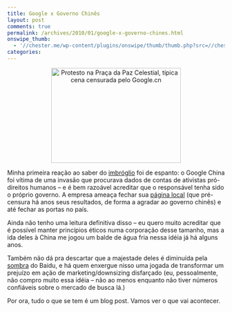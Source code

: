 ```yaml
---
title: Google x Governo Chinês
layout: post
comments: true
permalink: /archives/2010/01/google-x-governo-chines.html
onswipe_thumb:
  - '//chester.me/wp-content/plugins/onswipe/thumb/thumb.php?src=//chester.me/wp-content/uploads/2010/01/tiananmen.jpg&amp;w=600&amp;h=800&amp;zc=1&amp;q=75&amp;f=0'
categories:
---
```

<p style="text-align:center">
  <a href="http://pt.wikipedia.org/wiki/Protesto_na_Pra%C3%A7a_da_Paz_Celestial_em_1989"><img alt="Protesto na Praça da Paz Celestial, típica cena censurada pelo Google.cn" class="size-full wp-image-3548 center" src="//chester.me/wp-content/uploads/2010/01/tiananmen.jpg" width="300" height="220" /></a>
</p>

Minha primeira reação ao saber do [imbróglio][1] foi de espanto: o Google China foi vítima de uma invasão que procurava dados de contas de ativistas pró-direitos humanos &#8211; e é bem razoável acreditar que o responsável tenha sido o próprio governo. A empresa ameaça fechar sua [página local][2] (que pré-censura há anos seus resultados, de forma a agradar ao governo chinês) e até fechar as portas no país.

Ainda não tenho uma leitura definitiva disso &#8211; eu quero muito acreditar que é possível manter princípios éticos numa corporação desse tamanho, mas a ida deles à China me jogou um balde de água fria nessa idéia já há alguns anos.

Também não dá pra descartar que a majestade deles é diminuída pela [sombra][3] do Baidu, e há quem enxergue nisso uma jogada de transformar um prejuízo em ação de marketing/downsizing disfarçado (eu, pessoalmente, não compro muito essa idéia &#8211; não ao menos enquanto não tiver números confiáveis sobre o mercado de busca lá.)

Por ora, tudo o que se tem é um blog post. Vamos ver o que vai acontecer.

 [1]: http://googleblog.blogspot.com/2010/01/new-approach-to-china.html
 [2]: http://google.cn
 [3]: http://seekingalpha.com/article/96785-baidu-vs-google-who-s-the-1-country-specific-search-engine
